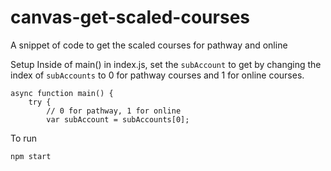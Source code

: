 # canvas-get-scaled-courses
A snippet of code to get the scaled courses for pathway and online

Setup
Inside of main() in index.js, set the `subAccount` to get by changing the index of `subAccounts` to 0 for pathway courses and 1 for online courses.
```
async function main() {
    try {
        // 0 for pathway, 1 for online
        var subAccount = subAccounts[0]; 
```

To run
```
npm start
```
